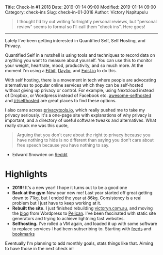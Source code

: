Title: Check-In #1 2018
Date: 2019-01-14 09:00
Modified: 2019-01-14 09:00
Category: check-ins
Slug: check-in-01-2018
Author: Victory Napitupulu

> I thought I'd try out writing fortnightly personal reviews, but "personal review" seems to formal so I'll call them "check ins". Here goes!

---

Lately I've been getting interested in Quantified Self, Self Hosting, and Privacy.

Quantified Self in a nutshell is using tools and techniques to record data on anything you want to measure about yourself. You can use this to monitor your weight, heartrate, mood, productivity, and so much more. At the moment I'm using a [Fitbit](//fitbit.com), [Daylio](//daylio.webflow.io/), and [Exist.io](//exist.io) to do this.

With self hosting, there is a movement in tech where people are advocating alternatives to popular online services which they can be self-hosted without giving up privacy or control. For example, using Nextcloud instead of Dropbox, or Wordpress instead of Facebook etc. [awesome-selfhosted](//github.com/Kickball/awesome-selfhosted) and [/r/selfhosted](reddit.com/r/selfhosted/) are great places to find these options.

I also came across [privacytools.io](//privacytools.io), which really pushed me to take my privacy seriously. It's a one-page site with explanations of why privacy is important, and a directory of useful software tweaks and alternatives. What really struck me was this quote,

> Arguing that you don't care about the right to privacy because you have nothing to hide is no different than saying you don't care about free speech because you have nothing to say.
- Edward Snowden on [Reddit](//reddit.com/r/IAmA/comments/36ru89/just_days_left_to_kill_mass_surveillance_under/crglgh2)

# Highlights #
* **2019!** It's a new year! I hope it turns out to be a good one
* **Back at the gym** New year new me! Last year started off great getting down to 71kg, but I ended the year at 86kg. Consistency is a real problem but I just have to keep working at it.
* **Rebuilt the site.** I just finished rebuilding [victoryn.com.au](//victoryn.com.au), and moving the [blog](//blog.victoryn.com.au) from Wordpress to [Pelican](//blog.getpelican.com/). I've been fascinated with static site generators and trying to achieve lightning fast websites.
* **Selfhosting.** I've rolled a VM again, and loaded it up with some software to replace services I had been subscribing to. Starting with [feeds](//feeds.victoryn.com.au) and [bookmarks](//bookmarks.victoryn.com.au)

Eventually I'm planning to add monthly goals, stats things like that. Aiming to have those in the next check in!
